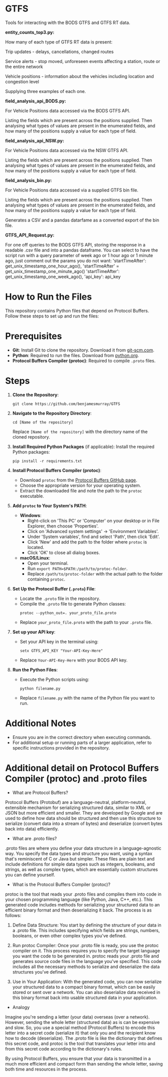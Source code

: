 # GTFS
Tools for interacting with the BODS GTFS and GTFS RT data. 

**entity_counts_top3.py:** 

How many of each type of GTFS RT data is present:

Trip updates - delays, cancellations, changed routes

Service alerts - stop moved, unforeseen events affecting a station, route or the entire network

Vehicle positions - information about the vehicles including location and congestion level

Supplying three examples of each one.

**field_analysis_api_BODS.py:**

For Vehicle Positions data accessed via the BODS GTFS API.

Listing the fields which are present across the positions supplied. Then analysing what types of values are present in the enumerated fields, and how many of the positions supply a value for each type of field.


**field_analysis_api_NSW.py:**

For Vehicle Positions data accessed via the NSW GTFS API.

Listing the fields which are present across the positions supplied. Then analysing what types of values are present in the enumerated fields, and how many of the positions supply a value for each type of field.

**field_analysis_bin.py:**

For Vehicle Positions data accessed via a supplied GTFS bin file.

Listing the fields which are present across the positions supplied. Then analysing what types of values are present in the enumerated fields, and how many of the positions supply a value for each type of field.

Generates a CSV and a pandas datarfame as a converted export of the bin file.

**GTFS_API_Request.py:**

For one off queries to the BODS GTFS API, storing the response in a readable .csv file and into a pandas dataframe.
You can select to have the script run with a query parameter of  week ago or 1 hour ago or 1 minute ago, just comment out the params you do not want:
    'startTimeAfter': get_unix_timestamp_one_hour_ago(),
    'startTimeAfter' = get_unix_timestamp_one_minute_ago()
    'startTimeAfter': get_unix_timestamp_one_week_ago(),
    'api_key': api_key



# How to Run the Files

This repository contains Python files that depend on Protocol Buffers. Follow these steps to set up and run the files:

# Prerequisites

- **Git**: Install Git to clone the repository. Download it from [git-scm.com](https://git-scm.com/).
- **Python**: Required to run the files. Download from [python.org](https://www.python.org/).
- **Protocol Buffers Compiler (protoc)**: Required to compile `.proto` files.

# Steps

1. **Clone the Repository**:
   ```
   git clone https://github.com/benjamesmurray/GTFS
   ```

2. **Navigate to the Repository Directory**:
   ```
   cd [Name of the repository]
   ```
   Replace `[Name of the repository]` with the directory name of the cloned repository.

3. **Install Required Python Packages** (if applicable):
   Install the required Python packages:
   ```
   pip install -r requirements.txt
   ```

4. **Install Protocol Buffers Compiler (protoc)**:
   - Download `protoc` from the [Protocol Buffers GitHub page](https://github.com/protocolbuffers/protobuf).
   - Choose the appropriate version for your operating system.
   - Extract the downloaded file and note the path to the `protoc` executable.

5. **Add `protoc` to Your System's PATH**:
   - **Windows**:
     - Right-click on 'This PC' or 'Computer' on your desktop or in File Explorer, then choose 'Properties'.
     - Click on 'Advanced system settings' -> 'Environment Variables'.
     - Under 'System variables', find and select 'Path', then click 'Edit'.
     - Click 'New' and add the path to the folder where `protoc` is located.
     - Click 'OK' to close all dialog boxes.
   - **macOS/Linux**:
     - Open your terminal.
     - Run `export PATH=$PATH:/path/to/protoc-folder`.
     - Replace `/path/to/protoc-folder` with the actual path to the folder containing `protoc`.

6. **Set Up the Protocol Buffer (`.proto`) File**:
   - Locate the `.proto` file in the repository.
   - Compile the `.proto` file to generate Python classes:
     ```
     protoc --python_out=. your_proto_file.proto
     ```
   - Replace `your_proto_file.proto` with the path to your `.proto` file.


7. **Set up your API key**:
   - Set your API key in the terminal using:
     ```
     setx GTFS_API_KEY "Your-API-Key-Here"
     ```
   - Replace `Your-API-Key-Here` with your BODS API key.

8. **Run the Python Files**:
   - Execute the Python scripts using:
     ```
     python filename.py
     ```
   - Replace `filename.py` with the name of the Python file you want to run.

# Additional Notes

- Ensure you are in the correct directory when executing commands.
- For additional setup or running parts of a larger application, refer to specific instructions provided in the repository.

# Additional detail on Protocol Buffers Compiler (protoc) and .proto files

- What are Protocol Buffers? 

Protocol Buffers (Protobuf) are a language-neutral, platform-neutral, extensible mechanism for serializing structured data, similar to XML or JSON but more efficient and smaller. They are developed by Google and are used to define how data should be structured and then use this structure to serialize (convert data into a stream of bytes) and deserialize (convert bytes back into data) efficiently.

- What are .proto files?

 .proto files are where you define your data structure in a language-agnostic way. You specify the data types and structure you want, using a syntax that's reminiscent of C or Java but simpler. These files are plain text and include definitions for simple data types such as integers, booleans, and strings, as well as complex types, which are essentially custom structures you can define yourself.

- What is the Protocol Buffers Compiler (protoc)?

protoc is the tool that reads your .proto files and compiles them into code in your chosen programming language (like Python, Java, C++, etc.). This generated code includes methods for serializing your structured data to an efficient binary format and then deserializing it back. The process is as follows:

1. Define Data Structure: You start by defining the structure of your data in a .proto file. This includes specifying which fields are strings, numbers, booleans, or even other complex types you've defined.

2. Run protoc Compiler: Once your .proto file is ready, you use the protoc compiler on it. This process requires you to specify the target language you want the code to be generated in. protoc reads your .proto file and generates source code files in the language you've specified. This code includes all the necessary methods to serialize and deserialize the data structures you've defined.

3. Use in Your Application: With the generated code, you can now serialize your structured data to a compact binary format, which can be easily stored or sent over a network. You can also deserialize data received in this binary format back into usable structured data in your application.

- Analogy

Imagine you're sending a letter (your data) overseas (over a network). However, sending the whole letter (structured data) as is can be expensive and slow. So, you use a special method (Protocol Buffers) to encode this letter into a secret code (serialize it) that only you and the recipient know how to decode (deserialize). The .proto file is like the dictionary that defines this secret code, and protoc is the tool that translates your letter into and from this secret code according to the dictionary's rules.

By using Protocol Buffers, you ensure that your data is transmitted in a much more efficient and compact form than sending the whole letter, saving both time and resources in the process.

```
